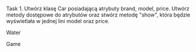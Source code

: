 Task 1. Utwórz klasę Car posiadającą atrybuty brand, model, price. Utwórz metody dostępowe do atrybutów oraz stwórz metodę "show", która będzie wyświetlała w jednej lini model oraz price.

Water

Game
